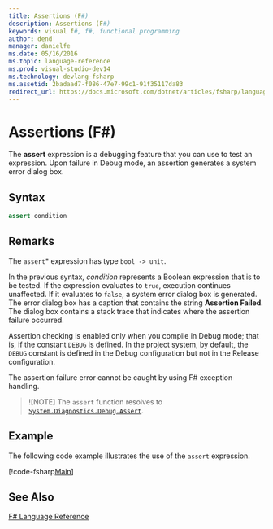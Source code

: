 ```yaml
---
title: Assertions (F#)
description: Assertions (F#)
keywords: visual f#, f#, functional programming
author: dend
manager: danielfe
ms.date: 05/16/2016
ms.topic: language-reference
ms.prod: visual-studio-dev14
ms.technology: devlang-fsharp
ms.assetid: 2badaad7-f086-47e7-99c1-91f35117da83
redirect_url: https://docs.microsoft.com/dotnet/articles/fsharp/language-reference/assertions 
---
```


# Assertions (F#)

The **assert** expression is a debugging feature that you can use to test an expression. Upon failure in Debug mode, an assertion generates a system error dialog box.

## Syntax

```fsharp
assert condition
```

## Remarks

The `assert`* expression has type `bool -> unit`.

In the previous syntax, *condition* represents a Boolean expression that is to be tested. If the expression evaluates to `true`, execution continues unaffected. If it evaluates to `false`, a system error dialog box is generated. The error dialog box has a caption that contains the string **Assertion Failed**. The dialog box contains a stack trace that indicates where the assertion failure occurred.

Assertion checking is enabled only when you compile in Debug mode; that is, if the constant `DEBUG` is defined. In the project system, by default, the `DEBUG` constant is defined in the Debug configuration but not in the Release configuration.

The assertion failure error cannot be caught by using F# exception handling.

>![NOTE] The `assert` function resolves to [`System.Diagnostics.Debug.Assert`](https://msdn.microsoft.com/library/system.diagnostics.debug.assert.aspx).

## Example

The following code example illustrates the use of the `assert` expression.

[!code-fsharp[Main](snippets/fslangref2/snippet5401.fs)]
    
## See Also

[F&#35; Language Reference](FSharp-Language-Reference.md)